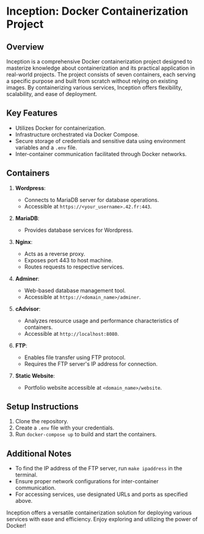 # Inception: Docker Containerization Project

## Overview
Inception is a comprehensive Docker containerization project designed to masterize knowledge about containerization and its practical application in real-world projects. The project consists of seven containers, each serving a specific purpose and built from scratch without relying on existing images. By containerizing various services, Inception offers flexibility, scalability, and ease of deployment.

## Key Features
- Utilizes Docker for containerization.
- Infrastructure orchestrated via Docker Compose.
- Secure storage of credentials and sensitive data using environment variables and a `.env` file.
- Inter-container communication facilitated through Docker networks.

## Containers

1. **Wordpress**:
    - Connects to MariaDB server for database operations.
    - Accessible at `https://<your_username>.42.fr:443`.

2. **MariaDB**:
    - Provides database services for Wordpress.
    
3. **Nginx**:
    - Acts as a reverse proxy.
    - Exposes port 443 to host machine.
    - Routes requests to respective services.

4. **Adminer**:
    - Web-based database management tool.
    - Accessible at `https://<domain_name>/adminer`.

5. **cAdvisor**:
    - Analyzes resource usage and performance characteristics of containers.
    - Accessible at `http://localhost:8080`.

6. **FTP**:
    - Enables file transfer using FTP protocol.
    - Requires the FTP server's IP address for connection.

7. **Static Website**:
    - Portfolio website accessible at `<domain_name>/website`.

## Setup Instructions
1. Clone the repository.
2. Create a `.env` file with your credentials.
3. Run `docker-compose up` to build and start the containers.

## Additional Notes
- To find the IP address of the FTP server, run `make ipaddress` in the terminal.
- Ensure proper network configurations for inter-container communication.
- For accessing services, use designated URLs and ports as specified above.

Inception offers a versatile containerization solution for deploying various services with ease and efficiency. Enjoy exploring and utilizing the power of Docker!
